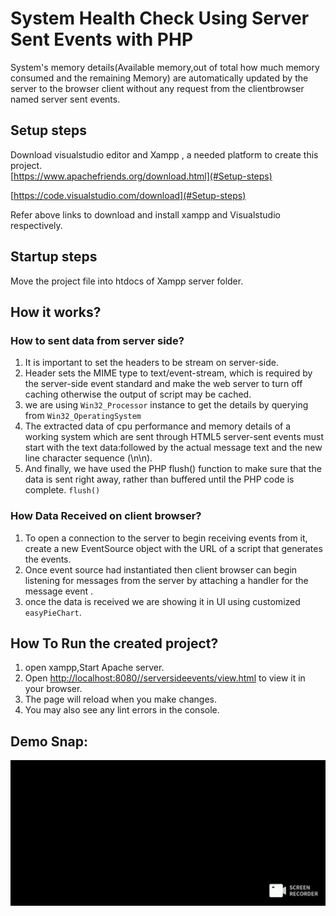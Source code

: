 # System Health Check Using Server Sent Events with PHP
System's memory details(Available memory,out of total how much memory consumed and the remaining Memory) are automatically updated  by the server to the browser client without any request from the clientbrowser named server sent events.

## Setup steps
Download visualstudio editor and Xampp , a needed platform to create this project.   
[https://www.apachefriends.org/download.html](#Setup-steps)

[https://code.visualstudio.com/download](#Setup-steps)

Refer above links to download and install xampp and Visualstudio respectively. 
## Startup steps

  Move the project file into htdocs of Xampp server folder.
## How it works?

### How to sent data from server side?
 1. It is important to set the headers to be stream on server-side.
 2. Header sets the MIME type to text/event-stream, which is required by the server-side event standard and make the web server to turn off caching otherwise the output of script may be cached.
 3. we are using   `Win32_Processor` instance to get the details by querying from `Win32_OperatingSystem`
 4. The extracted data of cpu performance and memory details of a working system which are sent through HTML5 server-sent events must start with the text data:followed by the actual message text and the new line character sequence (\n\n).
 5. And finally, we have used the PHP flush() function to make sure that the data is sent right away, rather than buffered until the PHP code is complete.
  `flush()` 
### How Data Received on client browser?
 1. To open a connection to the server to begin receiving events from it, create a new EventSource object with the URL of a script that generates the events.
 2. Once event source had instantiated  then client browser can begin listening for messages from the server by attaching a handler for the message event .
 3. once the data is received we are showing it in UI using customized `easyPieChart`.
 
## How To Run the created project?
 1. open xampp,Start Apache server.
 2. Open [http://localhost:8080//serversideevents/view.html](http://localhost:8080//serversideevents/view.html) to view it in your browser.
 3. The page will reload when you make changes.
 4. You may also see any lint errors in the console.
## Demo Snap:
![Alt text](./systemhealthcheck.gif)
